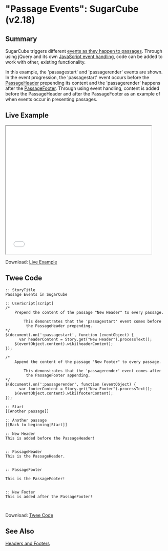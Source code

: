 # "Passage Events": SugarCube (v2.18)

## Summary

SugarCube triggers different [events as they happen to passages](http://www.motoslave.net/sugarcube/2/docs/passage-events-task-objects.html). Through using jQuery and its own [JavaScript event handling](http://api.jquery.com/category/events/event-handler-attachment/), code can be added to work with other, existing functionality.

In this example, the 'passagestart' and 'passagerender' events are shown. In the event progression, the 'passagestart' event occurs before the [PassageHeader](http://www.motoslave.net/sugarcube/2/docs/special-names.html#special-passages-passageheader) prepending its content and the 'passagerender' happens after the [PassageFooter](http://www.motoslave.net/sugarcube/2/docs/special-names.html#special-passages-passagefooter). Through using event handling, content is added before the PassageHeader and after the PassageFooter as an example of when events occur in presenting passages.

## Live Example

<section>
<iframe src="sugarcube_passage_events_example.html" height=400 width=90%></iframe>


Download: <a href="sugarcube_passage_events_example.html" target="_blank">Live Example</a>
</section>

## Twee Code

```
:: StoryTitle
Passage Events in SugarCube

:: UserScript[script]
/*
    Prepend the content of the passage "New Header" to every passage.
		
		This demonstrates that the 'passagestart' event comes before
		 the PassageHeader prepending.
*/
$(document).on(':passagestart', function (eventObject) {
	  var headerContent = Story.get("New Header").processText(); 
    $(eventObject.content).wiki(headerContent);
});

/*
    Append the content of the passage "New Footer" to every passage.
		
		This demonstrates that the 'passagerender' event comes after
		 the PassageFooter appending.
*/
$(document).on(':passagerender', function (eventObject) {
	  var footerContent = Story.get("New Footer").processText(); 
    $(eventObject.content).wiki(footerContent);
});

:: Start
[[Another passage]]

:: Another passage
[[Back to beginning|Start]]

:: New Header
This is added before the PassageHeader!


:: PassageHeader
This is the PassageHeader.


:: PassageFooter

This is the PassageFooter!


:: New Footer
This is added after the PassageFooter!



```

Download: <a href="sugarcube_passage_events_twee.txt" target="_blank">Twee Code</a>

## See Also

[Headers and Footers](../../headersandfooters/sugarcube/sugarcube_headersandfooters.md)
